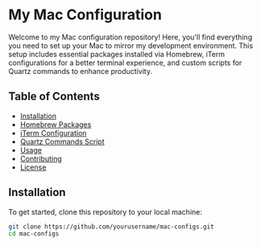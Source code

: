 # My Mac Configuration

Welcome to my Mac configuration repository! Here, you'll find everything you need to set up your Mac to mirror my development environment. This setup includes essential packages installed via Homebrew, iTerm configurations for a better terminal experience, and custom scripts for Quartz commands to enhance productivity.

## Table of Contents

- [Installation](#installation)
- [Homebrew Packages](#homebrew-packages)
- [iTerm Configuration](#iterm-configuration)
- [Quartz Commands Script](#quartz-commands-script)
- [Usage](#usage)
- [Contributing](#contributing)
- [License](#license)

## Installation

To get started, clone this repository to your local machine:

```bash
git clone https://github.com/yourusername/mac-configs.git
cd mac-configs
